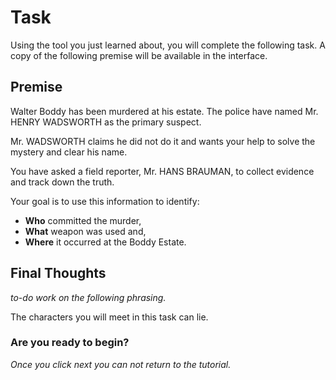 # Task

Using the tool you just learned about, you will complete the following task. A copy of the following premise will be available in the interface.

## Premise

Walter Boddy has been murdered at his estate. The police have named Mr. HENRY WADSWORTH as the primary suspect.

Mr. WADSWORTH claims he did not do it and wants your help to solve the mystery and clear his name.

You have asked a field reporter, Mr. HANS BRAUMAN, to collect evidence and track down the truth.

Your goal is to use this information to identify:

- **Who** committed the murder,
- **What** weapon was used and,
- **Where** it occurred at the Boddy Estate.

## Final Thoughts

*to-do work on the following phrasing.*

The characters you will meet in this task can lie.

### Are you ready to begin?

*Once you click next you can not return to the tutorial.*
